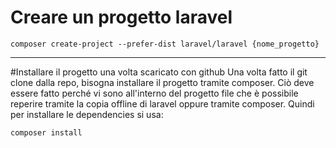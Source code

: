 # Creare un progetto laravel
```
composer create-project --prefer-dist laravel/laravel {nome_progetto}
```
---
#Installare il progetto una volta scaricato con github
Una volta fatto il git clone dalla repo, bisogna installare il progetto tramite composer. Ciò deve essere fatto perché vi sono all'interno del progetto file che è possibile reperire tramite la copia offline di laravel oppure tramite composer. Quindi per installare le dependencies si usa:
```
composer install
```
